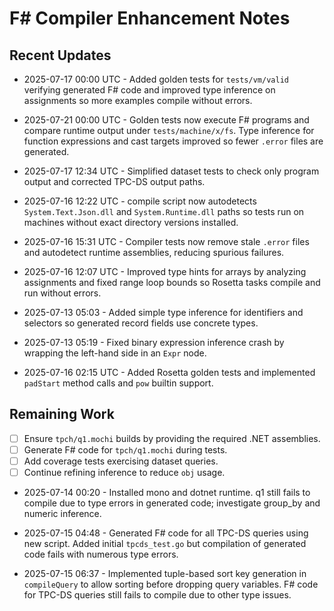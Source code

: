 # F# Compiler Enhancement Notes

## Recent Updates

- 2025-07-17 00:00 UTC - Added golden tests for `tests/vm/valid` verifying
  generated F# code and improved type inference on assignments so more
  examples compile without errors.
- 2025-07-21 00:00 UTC - Golden tests now execute F# programs and compare
  runtime output under `tests/machine/x/fs`. Type inference for function
  expressions and cast targets improved so fewer `.error` files are generated.
- 2025-07-17 12:34 UTC - Simplified dataset tests to check only program output
  and corrected TPC-DS output paths.

- 2025-07-16 12:22 UTC - compile script now autodetects `System.Text.Json.dll`
  and `System.Runtime.dll` paths so tests run on machines without exact
  directory versions installed.
- 2025-07-16 15:31 UTC - Compiler tests now remove stale `.error` files and
  autodetect runtime assemblies, reducing spurious failures.

- 2025-07-16 12:07 UTC - Improved type hints for arrays by analyzing assignments
  and fixed range loop bounds so Rosetta tasks compile and run without errors.

- 2025-07-13 05:03 - Added simple type inference for identifiers and selectors so
  generated record fields use concrete types.
- 2025-07-13 05:19 - Fixed binary expression inference crash by wrapping
  the left-hand side in an `Expr` node.
- 2025-07-16 02:15 UTC - Added Rosetta golden tests and implemented
  `padStart` method calls and `pow` builtin support.

## Remaining Work

- [ ] Ensure `tpch/q1.mochi` builds by providing the required .NET assemblies.
- [ ] Generate F# code for `tpch/q1.mochi` during tests.
- [ ] Add coverage tests exercising dataset queries.
- [ ] Continue refining inference to reduce `obj` usage.

- 2025-07-14 00:20 - Installed mono and dotnet runtime. q1 still fails to compile due to type errors in generated code; investigate group_by and numeric inference.
- 2025-07-15 04:48 - Generated F# code for all TPC-DS queries using new script. Added
  initial `tpcds_test.go` but compilation of generated code fails with numerous
  type errors.


- 2025-07-15 06:37 - Implemented tuple-based sort key generation in `compileQuery` to allow sorting before dropping query variables. F# code for TPC-DS queries still fails to compile due to other type issues.
